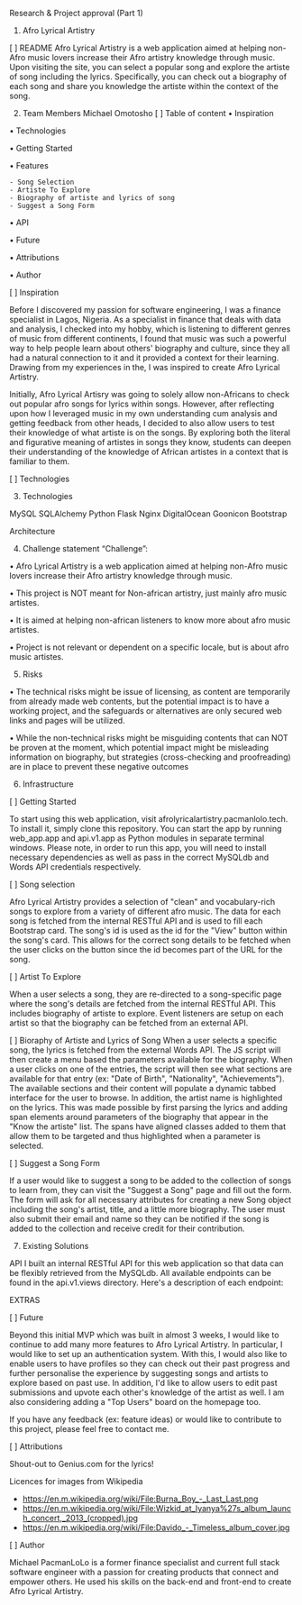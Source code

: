 Research & Project approval (Part 1)

1. Afro Lyrical Artistry

[  ] README
Afro Lyrical Artistry is a web application aimed at helping non-Afro music lovers increase their Afro artistry knowledge through music. Upon visiting the site, you can select a popular song and explore the artiste of song including the lyrics. Specifically, you can check out a biography of each song and share you knowledge the artiste within the context of the song.

2. Team Members
Michael Omotosho
[  ] Table of content
• Inspiration

• Technologies

• Getting Started

• Features

	- Song Selection
	- Artiste To Explore
	- Biography of artiste and lyrics of song
	- Suggest a Song Form

• API

• Future

• Attributions

• Author


[  ] Inspiration

Before I discovered my passion for software engineering, I was a finance specialist in Lagos, Nigeria. As a specialist in finance that deals with data and analysis, I checked into my hobby, which is listening to different genres of music from different continents, I found that music was such a powerful way to help people learn about others' biography and culture, since they all had a natural connection to it and it provided a context for their learning. Drawing from my experiences in the, I was inspired to create Afro Lyrical Artistry.

Initially, Afro Lyrical Artisry was going to solely allow non-Africans to check out popular afro songs for lyrics within songs. However, after reflecting upon how I leveraged music in my own understanding cum analysis and getting feedback from other heads, I decided to also allow users to test their knowledge of what artiste is on the songs. By exploring both the literal and figurative meaning of artistes in songs they know, students can deepen their understanding of the knowledge of African artistes in a context that is familiar to them.


[  ] Technologies

3. Technologies 

MySQL
SQLAlchemy
Python
Flask
Nginx
DigitalOcean
Goonicon
Bootstrap 


Architecture

4. Challenge statement
“Challenge”:

• Afro Lyrical Artistry is a web application aimed at helping non-Afro music lovers increase their Afro artistry knowledge through music.

• This project is NOT meant for Non-african artistry, just mainly afro music artistes.

• It is aimed at helping non-african listeners to know more about afro music artistes.

• Project is not relevant or dependent on a specific locale, but is about afro music artistes.


5. Risks

• The technical risks might be issue of licensing, as content are temporarily from already made web contents, but the potential impact is to have a working project, and the safeguards or alternatives are only secured web links and pages will be utilized.

• While the non-technical risks might be misguiding contents that can NOT be proven at the moment, which potential impact might be misleading information on biography, but strategies (cross-checking and proofreading) are in place to prevent these negative outcomes



6. Infrastructure

[  ] Getting Started

To start using this web application, visit afrolyricalartistry.pacmanlolo.tech. To install it, simply clone this repository. You can start the app by running web_app.app and api.v1.app as Python modules in separate terminal windows. Please note, in order to run this app, you will need to install necessary dependencies as well as pass in the correct MySQLdb and Words API credentials respectively.


[  ] Song selection

Afro Lyrical Artistry provides a selection of "clean" and vocabulary-rich songs to explore from a variety of different afro music. The data for each song is fetched from the internal RESTful API and is used to fill each Bootstrap card. The song's id is used as the id for the "View" button within the song's card. This allows for the correct song details to be fetched when the user clicks on the button since the id becomes part of the URL for the song.

[  ] Artist To Explore

When a user selects a song, they are re-directed to a song-specific page where the song's details are fetched from the internal RESTful API. This includes biography of artiste to explore. Event listeners are setup on each artist so that the biography can be fetched from an external API.


[  ] Bioraphy of Artiste and Lyrics of Song
When a user selects a specific song, the lyrics is fetched from the external Words API. The JS script will then create a menu based the parameters available for the biography. When a user clicks on one of the entries, the script will then see what sections are available for that entry (ex: "Date of Birth", "Nationality", "Achievements"). The available sections and their content will populate a dynamic tabbed interface for the user to browse. In addition, the artist name is highlighted on the lyrics. This was made possible by first parsing the lyrics and adding span elements around parameters of the biography that appear in the "Know the artiste" list. The spans have aligned classes added to them that allow them to be targeted and thus highlighted when a parameter is selected.




[  ] Suggest a Song Form

If a user would like to suggest a song to be added to the collection of songs to learn from, they can visit the "Suggest a Song" page and fill out the form. The form will ask for all necessary attributes for creating a new Song object including the song's artist, title, and a little more biography. The user must also submit their email and name so they can be notified if the song is added to the collection and receive credit for their contribution.




7. Existing Solutions

API
I built an internal RESTful API for this web application so that data can be flexibly retrieved from the MySQLdb. All available endpoints can be found in the api.v1.views directory. Here's a description of each endpoint:



EXTRAS

[  ] Future

Beyond this initial MVP which was built in almost 3 weeks, I would like to continue to add many more features to Afro Lyrical Artistry. In particular, I would like to set up an authentication system. With this, I would also like to enable users to have profiles so they can check out their past progress and further personalise the experience by suggesting songs and artists to explore based on past use. In addition, I'd like to allow users to edit past submissions and upvote each other's knowledge of the artist as well. I am also considering adding a "Top Users" board on the homepage too.

If you have any feedback (ex: feature ideas) or would like to contribute to this project, please feel free to contact me.


[  ] Attributions

Shout-out to Genius.com for the lyrics!

Licences for images from Wikipedia
- https://en.m.wikipedia.org/wiki/File:Burna_Boy_-_Last_Last.png
- https://en.m.wikipedia.org/wiki/File:Wizkid_at_Iyanya%27s_album_launch_concert,_2013_(cropped).jpg
- https://en.m.wikipedia.org/wiki/File:Davido_-_Timeless_album_cover.jpg





[  ] Author

Michael PacmanLoLo is a former finance specialist and current full stack software engineer with a passion for creating products that connect and empower others. He used his skills on the back-end and front-end to create Afro Lyrical Artistry.


